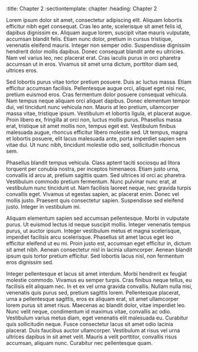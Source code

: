:title:                 Chapter 2
:sectiontemplate:       chapter
:heading:               Chapter 2

Lorem ipsum dolor sit amet, consectetur adipiscing elit. Aliquam lobortis
efficitur nibh eget consequat. Cras leo ante, scelerisque sit amet felis id,
dapibus dignissim ex. Aliquam augue lorem, suscipit vitae mauris vulputate,
accumsan blandit felis. Etiam nunc dolor, pretium in cursus tristique,
venenatis eleifend mauris. Integer non semper odio. Suspendisse dignissim
hendrerit dolor mollis dapibus. Donec consequat blandit ante eu ultricies.
Nam vel varius leo, nec placerat erat. Cras iaculis purus in orci pharetra
accumsan ut in eros. Vivamus sit amet urna dictum, porttitor diam sed,
ultrices eros.

Sed lobortis purus vitae tortor pretium posuere. Duis ac luctus massa. Etiam
efficitur accumsan facilisis. Pellentesque augue orci, aliquet eget nisi
nec, pretium euismod eros. Cras fermentum dolor posuere consequat vehicula.
Nam tempus neque aliquam orci aliquet dapibus. Donec elementum tempor dui,
vel tincidunt nunc vehicula non. Mauris at leo pretium, ullamcorper massa
vitae, tristique ipsum. Vestibulum et lobortis ligula, et placerat augue.
Proin libero ex, fringilla at orci non, luctus mollis purus. Phasellus massa
erat, tristique sit amet mollis non, tempus eget est. Vestibulum finibus
malesuada augue, rhoncus efficitur libero molestie sed. Ut tempus, magna et
lobortis posuere, elit lacus malesuada ante, porta imperdiet sapien sem
vitae dui. Ut nunc nibh, tincidunt molestie odio sed, sollicitudin rhoncus
sem.

Phasellus blandit tempus vehicula. Class aptent taciti sociosqu ad litora
torquent per conubia nostra, per inceptos himenaeos. Etiam justo urna,
convallis id arcu at, pretium sagittis quam. Sed ultrices id orci ac
pharetra. Vestibulum commodo pretium fermentum. Nunc pulvinar nunc erat, at
vestibulum nunc tincidunt ut. Nam facilisis laoreet neque, nec gravida
turpis convallis eget. Vivamus ut egestas sapien, ac placerat enim. Donec
vel mollis justo. Praesent quis consectetur sapien. Suspendisse sed eleifend
justo. Integer in vestibulum mi.

Aliquam elementum sapien sed accumsan pellentesque. Morbi in vulputate
purus. Ut euismod lectus id neque suscipit mollis. Integer venenatis tempus
purus, ut auctor ipsum. Integer vestibulum metus et magna scelerisque,
imperdiet facilisis arcu scelerisque. Phasellus sit amet lacus eget leo
efficitur eleifend ut eu mi. Proin justo est, accumsan eget efficitur in,
dictum sit amet nibh. Aenean consectetur nisl in lacinia ullamcorper. Aenean
blandit ipsum quis tortor pretium efficitur. Sed lobortis lacus nisl, non
fermentum eros dignissim sed.

Integer pellentesque et lacus sit amet interdum. Morbi hendrerit ex feugiat
molestie commodo. Vivamus eu semper turpis. Cras finibus neque tellus, eu
facilisis elit aliquam nec. In et ex vel urna gravida convallis. Nullam
nulla nisi, venenatis quis purus sed, pretium sagittis lorem. Pellentesque
placerat, urna a pellentesque sagittis, eros ex aliquam erat, sit amet
ullamcorper lorem purus sit amet risus. Maecenas ac blandit dolor, vitae
imperdiet leo. Nunc velit neque, condimentum id maximus vitae, convallis ac
odio. Vestibulum varius metus diam, eget venenatis elit malesuada eu.
Curabitur quis sollicitudin neque. Fusce consectetur lacus sit amet odio
lacinia placerat. Duis faucibus auctor ullamcorper. Vestibulum at risus vel
urna ultrices dapibus in sit amet velit. Mauris a velit porttitor, convallis
risus accumsan, aliquam nunc. Curabitur nec pellentesque quam.
